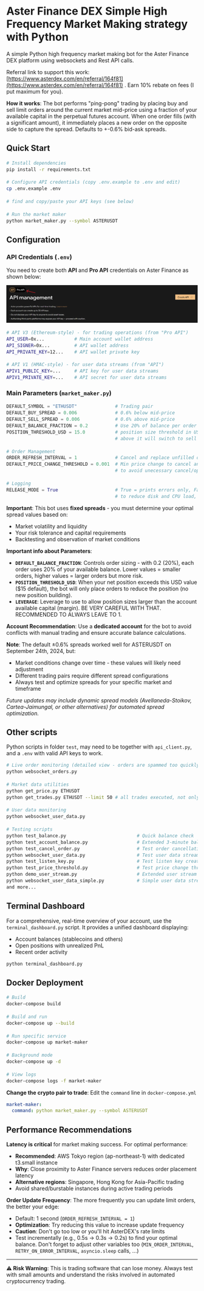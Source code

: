 # Aster Finance DEX Simple High Frequency Market Making strategy with Python

A simple Python high frequency market making bot for the Aster Finance DEX platform using websockets and Rest API calls.

Referral link to support this work: [https://www.asterdex.com/en/referral/164f81](https://www.asterdex.com/en/referral/164f81) .
Earn 10% rebate on fees (I put maximum for you).

**How it works**: The bot performs "ping-pong" trading by placing buy and sell limit orders around the current market mid-price using a fraction of your available capital in the perpetual futures account. When one order fills (with a significant amount), it immediately places a new order on the opposite side to capture the spread.
Defaults to +-0.6% bid-ask spreads.

## Quick Start

```bash
# Install dependencies
pip install -r requirements.txt

# Configure API credentials (copy .env.example to .env and edit)
cp .env.example .env

# find and copy/paste your API keys (see below)

# Run the market maker
python market_maker.py --symbol ASTERUSDT
```

## Configuration

### API Credentials (`.env`)

You need to create both **API** and **Pro API** credentials on Aster Finance as shown below:

![API Management](APIs.png)

```bash
# API V3 (Ethereum-style) - for trading operations (from "Pro API")
API_USER=0x...           # Main account wallet address
API_SIGNER=0x...         # API wallet address
API_PRIVATE_KEY=12...    # API wallet private key

# API V1 (HMAC-style) - for user data streams (from "API")
APIV1_PUBLIC_KEY=...     # API key for user data streams
APIV1_PRIVATE_KEY=...    # API secret for user data streams
```

### Main Parameters (`market_maker.py`)
```python
DEFAULT_SYMBOL = "ETHUSDT"              # Trading pair
DEFAULT_BUY_SPREAD = 0.006              # 0.6% below mid-price
DEFAULT_SELL_SPREAD = 0.006             # 0.6% above mid-price
DEFAULT_BALANCE_FRACTION = 0.2          # Use 20% of balance per order
POSITION_THRESHOLD_USD = 15.0           # position size threshold in USD; below it will consider it is not really an open position,
                                        # above it will switch to sell mode (like if it was fully filled).

# Order Management
ORDER_REFRESH_INTERVAL = 1              # Cancel and replace unfilled orders after 1 second
DEFAULT_PRICE_CHANGE_THRESHOLD = 0.001  # Min price change to cancel and replace order (0.1%),
                                        # to avoid unecessary cancel/open order API calls

# Logging
RELEASE_MODE = True                     # True = prints errors only, False = prints detailed logs (terminal and log file `market_maker.log`),
                                        # to reduce disk and CPU load, specially critical for VPS
```

**Important**: This bot uses **fixed spreads** - you must determine your optimal spread values based on:
- Market volatility and liquidity
- Your risk tolerance and capital requirements
- Backtesting and observation of market conditions

**Important info about Parameters**:
- **`DEFAULT_BALANCE_FRACTION`**: Controls order sizing - with 0.2 (20%), each order uses 20% of your available balance. Lower values = smaller orders, higher values = larger orders but more risk.
- **`POSITION_THRESHOLD_USD`**: When your net position exceeds this USD value ($15 default), the bot will only place orders to reduce the position (no new position building).
- **`LEVERAGE`**: Leverage to use to allow position sizes larger than the account available capital (margin). BE VERY CAREFUL WITH THAT. RECOMMENDED TO ALWAYS LEAVE TO 1.

**Account Recommendation**: Use a **dedicated account** for the bot to avoid conflicts with manual trading and ensure accurate balance calculations.

**Note**: The default ±0.6% spreads worked well for ASTERUSDT on September 24th, 2024, but:
- Market conditions change over time - these values will likely need adjustment
- Different trading pairs require different spread configurations
- Always test and optimize spreads for your specific market and timeframe

*Future updates may include dynamic spread models (Avellaneda-Stoikov, Cartea-Jaimungal, or other alternatives) for automated spread optimization.*

## Other scripts
Python scripts in folder `test`, may need to be together with `api_client.py`, and a `.env` with valid API keys to work.

```bash
# Live order monitoring (detailed view - orders are spammed too quickly to be seen properly on ASTER DEX website)
python websocket_orders.py

# Market data utilities
python get_price.py ETHUSDT
python get_trades.py ETHUSDT --limit 50 # all trades executed, not only you (mostly not you)

# User data monitoring
python websocket_user_data.py

# Testing scripts
python test_balance.py                          # Quick balance check
python test_account_balance.py                  # Extended 3-minute balance monitoring
python test_cancel_order.py                     # Test order cancellation functionality
python websocket_user_data.py                   # Test user data stream connectivity
python test_listen_key.py                       # Test listen key creation/renewal
python test_price_threshold.py                  # Test price change threshold logic
python demo_user_stream.py                      # Extended user stream demo (2 minutes)
python websocket_user_data_simple.py            # Simple user data stream test
and more...
```

## Terminal Dashboard

For a comprehensive, real-time overview of your account, use the `terminal_dashboard.py` script. It provides a unified dashboard displaying:
- Account balances (stablecoins and others)
- Open positions with unrealized PnL
- Recent order activity

```bash
python terminal_dashboard.py
```

## Docker Deployment

```bash
# Build
docker-compose build

# Build and run
docker-compose up --build

# Run specific service
docker-compose up market-maker

# Background mode
docker-compose up -d

# View logs
docker-compose logs -f market-maker
```

**Change the crypto pair to trade**: Edit the `command` line in `docker-compose.yml`
```yaml
market-maker:
  command: python market_maker.py --symbol ASTERUSDT
```

## Performance Recommendations

**Latency is critical** for market making success. For optimal performance:

- **Recommended**: AWS Tokyo region (ap-northeast-1) with dedicated t3.small instance
- **Why**: Close proximity to Aster Finance servers reduces order placement latency
- **Alternative regions**: Singapore, Hong Kong for Asia-Pacific trading
- Avoid shared/burstable instances during active trading periods

**Order Update Frequency**: The more frequently you can update limit orders, the better your edge:
- Default: 1 second (`ORDER_REFRESH_INTERVAL = 1`)
- **Optimization**: Try reducing this value to increase update frequency
- **Caution**: Don't go too low or you'll hit AsterDEX's rate limits
- Test incrementally (e.g., 0.5s → 0.3s → 0.2s) to find your optimal balance. Don't forget to adjust other variables too (`MIN_ORDER_INTERVAL`, `RETRY_ON_ERROR_INTERVAL`, `asyncio.sleep` calls, ...)

---

**⚠️ Risk Warning**: This is trading software that can lose money. Always test with small amounts and understand the risks involved in automated cryptocurrency trading.
